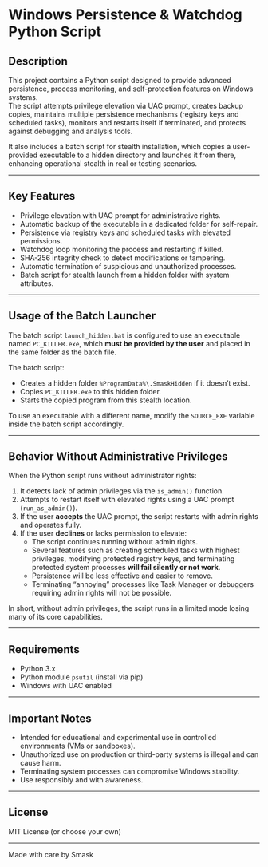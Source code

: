 # Windows Persistence & Watchdog Python Script

## Description

This project contains a Python script designed to provide advanced persistence, process monitoring, and self-protection features on Windows systems.  
The script attempts privilege elevation via UAC prompt, creates backup copies, maintains multiple persistence mechanisms (registry keys and scheduled tasks), monitors and restarts itself if terminated, and protects against debugging and analysis tools.

It also includes a batch script for stealth installation, which copies a user-provided executable to a hidden directory and launches it from there, enhancing operational stealth in real or testing scenarios.

---

## Key Features

- Privilege elevation with UAC prompt for administrative rights.  
- Automatic backup of the executable in a dedicated folder for self-repair.  
- Persistence via registry keys and scheduled tasks with elevated permissions.  
- Watchdog loop monitoring the process and restarting if killed.  
- SHA-256 integrity check to detect modifications or tampering.  
- Automatic termination of suspicious and unauthorized processes.  
- Batch script for stealth launch from a hidden folder with system attributes.

---

## Usage of the Batch Launcher

The batch script `launch_hidden.bat` is configured to use an executable named `PC_KILLER.exe`, which **must be provided by the user** and placed in the same folder as the batch file.

The batch script:  
- Creates a hidden folder `%ProgramData%\.SmaskHidden` if it doesn’t exist.  
- Copies `PC_KILLER.exe` to this hidden folder.  
- Starts the copied program from this stealth location.

To use an executable with a different name, modify the `SOURCE_EXE` variable inside the batch script accordingly.

---

## Behavior Without Administrative Privileges

When the Python script runs without administrator rights:

1. It detects lack of admin privileges via the `is_admin()` function.  
2. Attempts to restart itself with elevated rights using a UAC prompt (`run_as_admin()`).  
3. If the user **accepts** the UAC prompt, the script restarts with admin rights and operates fully.  
4. If the user **declines** or lacks permission to elevate:  
   - The script continues running without admin rights.  
   - Several features such as creating scheduled tasks with highest privileges, modifying protected registry keys, and terminating protected system processes **will fail silently or not work**.  
   - Persistence will be less effective and easier to remove.  
   - Terminating “annoying” processes like Task Manager or debuggers requiring admin rights will not be possible.

In short, without admin privileges, the script runs in a limited mode losing many of its core capabilities.

---

## Requirements

- Python 3.x  
- Python module `psutil` (install via pip)  
- Windows with UAC enabled

---

## Important Notes

- Intended for educational and experimental use in controlled environments (VMs or sandboxes).  
- Unauthorized use on production or third-party systems is illegal and can cause harm.  
- Terminating system processes can compromise Windows stability.  
- Use responsibly and with awareness.

---

## License

MIT License (or choose your own)

---

Made with care by Smask  
